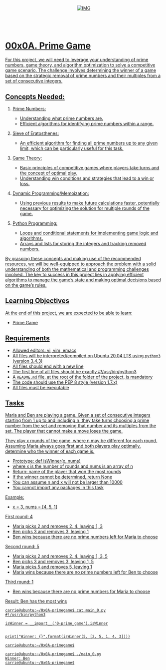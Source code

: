 <!-- repo image -->
<br />
<div align="center">
  <a href="https://github.com/github_username/repo_name">
    <img src="https://github.com/Abubacer/README-Template/blob/master/images/banner.png" alt="IMG" 
  </a>

<h1 align="center"></h1>
<div align="left">
<br />

# 00x0A. Prime Game 

For this project, we will need to leverage your understanding of prime numbers, game theory, and algorithm optimization to solve a competitive game scenario. The challenge involves determining the winner of a game based on the strategic removal of prime numbers and their multiples from a set of consecutive integers.

## Concepts Needed:

  1. Prime Numbers:
      - Understanding what prime numbers are.
      - Efficient algorithms for identifying prime numbers within a range.

  2. Sieve of Eratosthenes:
      - An efficient algorithm for finding all prime numbers up to any given limit, which can be particularly useful for this task.

  3. Game Theory:
      - Basic principles of competitive games where players take turns and the concept of optimal play.
      - Understanding win conditions and strategies that lead to a win or loss.

  4. Dynamic Programming/Memoization:
      - Using previous results to make future calculations faster, potentially necessary for optimizing the solution for multiple rounds of the game.

  5. Python Programming:
      - Loops and conditional statements for implementing game logic and algorithms.
      - Arrays and lists for storing the integers and tracking removed numbers.

By grasping these concepts and making use of the recommended resources, we will be well-equipped to approach the problem with a solid understanding of both the mathematical and programming challenges involved. The key to success in this project lies in applying efficient algorithms to manage the game’s state and making optimal decisions based on the game’s rules.

## Learning Objectives

At the end of this project, we are expected to be able to learn:

- Prime Game 

## Requirements

  -  Allowed editors: vi, vim, emacs
  -  All files will be interpreted/compiled on Ubuntu 20.04 LTS using ```python3``` (version 3.4.3)
  -  All files should end with a new line
  -  The first line of all files should be exactly #!/usr/bin/python3
  -  A ```README.md``` file, at the root of the folder of the project, is mandatory
  -  The code should use the PEP 8 style (version 1.7.x)
  -  All files must be executable

## Tasks

Maria and Ben are playing a game. Given a set of consecutive integers starting from 1 up to and including n, they take turns choosing a prime number from the set and removing that number and its multiples from the set. The player that cannot make a move loses the game.

They play x rounds of the game, where n may be different for each round. Assuming Maria always goes first and both players play optimally, determine who the winner of each game is.

  - Prototype: def isWinner(x, nums)
  - where x is the number of rounds and nums is an array of n
  - Return: name of the player that won the most rounds
  - If the winner cannot be determined, return None
  - You can assume n and x will not be larger than 10000
  - You cannot import any packages in this task

Example:

  - x = 3, nums = [4, 5, 1]

First round: 4

  - Maria picks 2 and removes 2, 4, leaving 1, 3
  - Ben picks 3 and removes 3, leaving 1
  - Ben wins because there are no prime numbers left for Maria to choose

Second round: 5

  - Maria picks 2 and removes 2, 4, leaving 1, 3, 5
  - Ben picks 3 and removes 3, leaving 1, 5
  - Maria picks 5 and removes 5, leaving 1
  - Maria wins because there are no prime numbers left for Ben to choose

Third round: 1

  - Ben wins because there are no prime numbers for Maria to choose

Result: Ben has the most wins

```
carrie@ubuntu:~/0x0A-primegame$ cat main_0.py
#!/usr/bin/python3

isWinner = __import__('0-prime_game').isWinner


print("Winner: {}".format(isWinner(5, [2, 5, 1, 4, 3])))

carrie@ubuntu:~/0x0A-primegame$

carrie@ubuntu:~/0x0A-primegame$ ./main_0.py
Winner: Ben
carrie@ubuntu:~/0x0A-primegame$
```

</div>
